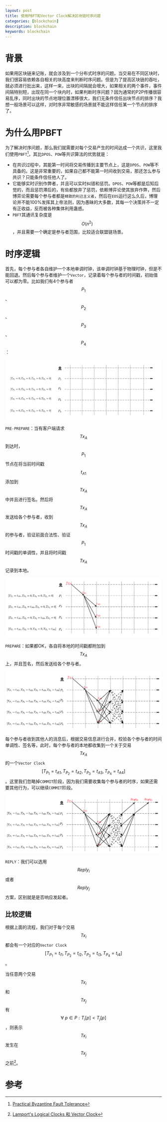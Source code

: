 ```yaml
---
layout: post
title: 使用PBFT和Vector Clock解决区块链时序问题
categories: [blockchain]
description: blockchain
keywords: blockchain
---
```


# 背景
如果用区块链来记账，就会涉及到一个分布式时序的问题。当交易在不同区块时，我们很容易依赖各自相关的块高度来判断时序问题。但是为了提高区块链的吞吐，就必须进行批出来，这样一来，出块的间隔就会增大，如果相关的两个事件，事件间隔特别短，出现在同一个块内时，如果判断时序问题？因为通常的P2P传播很容易乱序，同时出块的节点地理位置漂移很大，我们无条件信任出块节点的排序？我想一般场景可以这样，对时序非常敏感的场景就不能这样信任某一个节点的排序了。

# 为什么用PBFT
为了解决时序问题，那么我们就需要对每个交易产生的时间达成一个共识，这里我们使用`PBFT`[^1]，其比`DPOS`、`POW`等共识算法的优势就是：
* 在共识过程中，其能第一时间将交易传播到主要节点上，这是`DPOS`、`POW`等不具备的。这是非常重要的，如果自己都不能第一时间收到交易，那还怎么参与共识？只能条件信任他人了。
* 它能够实时识别作弊者，并且可以实时纠错和惩罚。`DPOS`、`POW`等都是后知后觉的，而且惩罚滞后的，有些都放弃了惩罚，依赖博弈论使其放弃作弊，然后博弈论需要每个参与者都是`精致的利己主义者`，然后在`EOS`运行这么久后，博理论并不能100%发挥其上帝法则，因为愚昧的大多数，其每一个决策并不一定有正收益，反而被各种集体利用蛊惑。
* `PBFT`其通讯复杂度是$$O(n^2)$$，并且需要一个确定是参与者范围，比较适合联盟链场景。

# 时序逻辑
首先，每个参与者各自维护一个本地单调时钟，该单调时钟基于物理时钟，但是不能回退。然后每个参与者维护一个`Vector`，记录着每个参与者的时间戳，初始值可以都为零。比如我们有4个参与者$$P_1$$、$$P_2$$、$$P_3$$、$$P_4$$：

![](/images/posts/blockchain/vector-clock-pbft-0.png)

`PRE-PREPARE`：当有客户端请求$$Tx_A$$到达时，$$P_1$$节点在将当前时间戳$$t_{A1}$$添加到$$Tx_A$$中并且进行签名。然后将$$Tx_A$$发送给各个参与者，收到$$Tx_A$$的参与者，验证前面合法性、验证$$P_1$$时间戳的单调性，并且将时间戳$$Tx_A$$记录到本地。

![](/images/posts/blockchain/vector-clock-pbft-1.png)

`PREPARE`：如果都OK，各自将本地的时间戳都附加到$$Tx_A$$上，并且签名，然后发送给各个参与者。

![](/images/posts/blockchain/vector-clock-pbft-2.png)

每个参与者收到其他人的消息后，根据交易信息进行合并，校验各个参与者的时间单调性、签名等，此时，每个参与者的本地都收集到一个关于交易$$Tx_A$$的一个`Vector Clock`$$[T_{P_1} = t_{A1},T_{P_2} = t_{A2},T_{P_3}=t_{A3},T_{P_4}=t_{A4}]$$。这里我们忽略掉`COMMIT`阶段，因为我们需要收集每个参与者的时序，如果还需要其他行为，可以继续`COMMIT`阶段。

![](/images/posts/blockchain/vector-clock-pbft-3.png)

`REPLY`：我们可以选用$$Reply_i$$或者$$Reply_j$$方案，区别就是是否响应发起者。

## 比较逻辑
根据上面的流程，我们对于每个交易$$Tx_i$$都会有一个对应的`Vector Clock`$$[T_{P_1} = t_{i1},T_{P_2} = t_{i2},T_{P_3}=t_{i3},T_{P_4}=t_{i4}]$$。

当任意两个交易$$Tx_i$$和$$Tx_j$$有$$\forall\ p\in{P}: T_i[p] < T_j[p]$$，则表示$$Tx_i$$发生在$$Tx_j$$之前[^2]。

# 参考
[^1]: [Practical Byzantine Fault Tolerance](http://pmg.csail.mit.edu/papers/osdi99.pdf)
[^2]: [Lamport's Logical Clocks 和 Vector Clock](https://lrita.github.io/2018/10/24/lamport-logical-clocks-vector-lock/)
